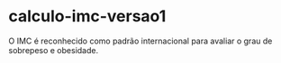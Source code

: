 # calculo-imc-versao1
O IMC é reconhecido como padrão internacional para avaliar o grau de sobrepeso e obesidade.
